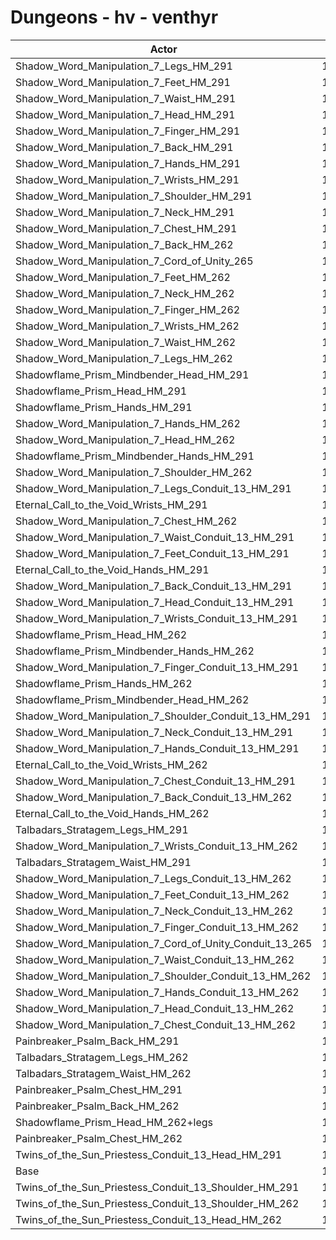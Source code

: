 # Dungeons - hv - venthyr
| Actor | DPS | Increase |
|---|:---:|:---:|
|Shadow_Word_Manipulation_7_Legs_HM_291|12882|9.35%|
|Shadow_Word_Manipulation_7_Feet_HM_291|12869|9.24%|
|Shadow_Word_Manipulation_7_Waist_HM_291|12863|9.19%|
|Shadow_Word_Manipulation_7_Head_HM_291|12855|9.13%|
|Shadow_Word_Manipulation_7_Finger_HM_291|12813|8.77%|
|Shadow_Word_Manipulation_7_Back_HM_291|12805|8.70%|
|Shadow_Word_Manipulation_7_Hands_HM_291|12798|8.64%|
|Shadow_Word_Manipulation_7_Wrists_HM_291|12782|8.51%|
|Shadow_Word_Manipulation_7_Shoulder_HM_291|12772|8.42%|
|Shadow_Word_Manipulation_7_Neck_HM_291|12766|8.37%|
|Shadow_Word_Manipulation_7_Chest_HM_291|12747|8.21%|
|Shadow_Word_Manipulation_7_Back_HM_262|12668|7.54%|
|Shadow_Word_Manipulation_7_Cord_of_Unity_265|12668|7.54%|
|Shadow_Word_Manipulation_7_Feet_HM_262|12666|7.52%|
|Shadow_Word_Manipulation_7_Neck_HM_262|12664|7.50%|
|Shadow_Word_Manipulation_7_Finger_HM_262|12663|7.50%|
|Shadow_Word_Manipulation_7_Wrists_HM_262|12643|7.33%|
|Shadow_Word_Manipulation_7_Waist_HM_262|12641|7.31%|
|Shadow_Word_Manipulation_7_Legs_HM_262|12637|7.28%|
|Shadowflame_Prism_Mindbender_Head_HM_291|12636|7.27%|
|Shadowflame_Prism_Head_HM_291|12625|7.17%|
|Shadowflame_Prism_Hands_HM_291|12610|7.05%|
|Shadow_Word_Manipulation_7_Hands_HM_262|12598|6.94%|
|Shadow_Word_Manipulation_7_Head_HM_262|12597|6.94%|
|Shadowflame_Prism_Mindbender_Hands_HM_291|12585|6.83%|
|Shadow_Word_Manipulation_7_Shoulder_HM_262|12570|6.71%|
|Shadow_Word_Manipulation_7_Legs_Conduit_13_HM_291|12529|6.36%|
|Eternal_Call_to_the_Void_Wrists_HM_291|12522|6.30%|
|Shadow_Word_Manipulation_7_Chest_HM_262|12519|6.27%|
|Shadow_Word_Manipulation_7_Waist_Conduit_13_HM_291|12517|6.26%|
|Shadow_Word_Manipulation_7_Feet_Conduit_13_HM_291|12504|6.15%|
|Eternal_Call_to_the_Void_Hands_HM_291|12502|6.13%|
|Shadow_Word_Manipulation_7_Back_Conduit_13_HM_291|12454|5.72%|
|Shadow_Word_Manipulation_7_Head_Conduit_13_HM_291|12439|5.59%|
|Shadow_Word_Manipulation_7_Wrists_Conduit_13_HM_291|12432|5.53%|
|Shadowflame_Prism_Head_HM_262|12426|5.48%|
|Shadowflame_Prism_Mindbender_Hands_HM_262|12408|5.33%|
|Shadow_Word_Manipulation_7_Finger_Conduit_13_HM_291|12403|5.29%|
|Shadowflame_Prism_Hands_HM_262|12403|5.29%|
|Shadowflame_Prism_Mindbender_Head_HM_262|12401|5.27%|
|Shadow_Word_Manipulation_7_Shoulder_Conduit_13_HM_291|12399|5.25%|
|Shadow_Word_Manipulation_7_Neck_Conduit_13_HM_291|12398|5.25%|
|Shadow_Word_Manipulation_7_Hands_Conduit_13_HM_291|12383|5.12%|
|Eternal_Call_to_the_Void_Wrists_HM_262|12380|5.09%|
|Shadow_Word_Manipulation_7_Chest_Conduit_13_HM_291|12354|4.87%|
|Shadow_Word_Manipulation_7_Back_Conduit_13_HM_262|12325|4.63%|
|Eternal_Call_to_the_Void_Hands_HM_262|12318|4.57%|
|Talbadars_Stratagem_Legs_HM_291|12318|4.57%|
|Shadow_Word_Manipulation_7_Wrists_Conduit_13_HM_262|12312|4.52%|
|Talbadars_Stratagem_Waist_HM_291|12304|4.45%|
|Shadow_Word_Manipulation_7_Legs_Conduit_13_HM_262|12292|4.35%|
|Shadow_Word_Manipulation_7_Feet_Conduit_13_HM_262|12290|4.33%|
|Shadow_Word_Manipulation_7_Neck_Conduit_13_HM_262|12266|4.13%|
|Shadow_Word_Manipulation_7_Finger_Conduit_13_HM_262|12258|4.06%|
|Shadow_Word_Manipulation_7_Cord_of_Unity_Conduit_13_265|12254|4.02%|
|Shadow_Word_Manipulation_7_Waist_Conduit_13_HM_262|12247|3.96%|
|Shadow_Word_Manipulation_7_Shoulder_Conduit_13_HM_262|12218|3.72%|
|Shadow_Word_Manipulation_7_Hands_Conduit_13_HM_262|12197|3.54%|
|Shadow_Word_Manipulation_7_Head_Conduit_13_HM_262|12185|3.44%|
|Shadow_Word_Manipulation_7_Chest_Conduit_13_HM_262|12115|2.84%|
|Painbreaker_Psalm_Back_HM_291|12105|2.76%|
|Talbadars_Stratagem_Legs_HM_262|12086|2.60%|
|Talbadars_Stratagem_Waist_HM_262|12083|2.57%|
|Painbreaker_Psalm_Chest_HM_291|12051|2.30%|
|Painbreaker_Psalm_Back_HM_262|11975|1.66%|
|Shadowflame_Prism_Head_HM_262+legs|11857|0.65%|
|Painbreaker_Psalm_Chest_HM_262|11821|0.35%|
|Twins_of_the_Sun_Priestess_Conduit_13_Head_HM_291|11790|0.08%|
|Base|11780|0.00%|
|Twins_of_the_Sun_Priestess_Conduit_13_Shoulder_HM_291|11752|-0.24%|
|Twins_of_the_Sun_Priestess_Conduit_13_Shoulder_HM_262|11589|-1.62%|
|Twins_of_the_Sun_Priestess_Conduit_13_Head_HM_262|11575|-1.74%|
